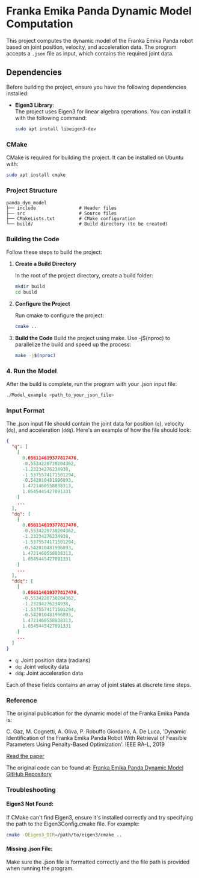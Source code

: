 # Franka Emika Panda Dynamic Model Computation

This project computes the dynamic model of the Franka Emika Panda robot based on joint position, velocity, and acceleration data. 
The program accepts a `.json` file as input, which contains the required joint data.

## Dependencies

Before building the project, ensure you have the following dependencies installed:

- **Eigen3 Library**:  
  The project uses Eigen3 for linear algebra operations. You can install it with the following command:
  ```bash
  sudo apt install libeigen3-dev

### CMake

CMake is required for building the project. It can be installed on Ubuntu with:

```bash
sudo apt install cmake
```

### Project Structure

```
panda_dyn_model
├── include                # Header files
├── src                    # Source files
├── CMakeLists.txt         # CMake configuration
└── build/                 # Build directory (to be created)
```

### Building the Code

Follow these steps to build the project:

1. **Create a Build Directory**

   In the root of the project directory, create a build folder:

   ```bash
   mkdir build
   cd build
   ```

2. **Configure the Project**

   Run cmake to configure the project:

   ```bash
   cmake ..
   ```

3. **Build the Code**
Build the project using make. Use -j$(nproc) to parallelize the build and speed up the process:

   ```bash
   make -j$(nproc)
   ```

### 4. Run the Model

After the build is complete, run the program with your .json input file:

```bash
./Model_example <path_to_your_json_file>
```

### Input Format

The .json input file should contain the joint data for position (`q`), velocity (`dq`), and acceleration (`ddq`). Here's an example of how the file should look:

```json
{
  "q": [
    [
      0.056114619377817476,
      -0.5534220730204362,
      -1.23234276234938,
      -1.5375574171501294,
      -0.542010481996893,
      1.4721460558838313,
      1.0545445427091331
    ]
    ...
  ],
  "dq": [
    [
      0.056114619377817476,
      -0.5534220730204362,
      -1.23234276234938,
      -1.5375574171501294,
      -0.542010481996893,
      1.4721460558838313,
      1.0545445427091331
    ]
    ...
  ],
  "ddq": [
    [
      0.056114619377817476,
      -0.5534220730204362,
      -1.23234276234938,
      -1.5375574171501294,
      -0.542010481996893,
      1.4721460558838313,
      1.0545445427091331
    ]
    ...
  ]
}
```

- `q`: Joint position data (radians)
- `dq`: Joint velocity data
- `ddq`: Joint acceleration data

Each of these fields contains an array of joint states at discrete time steps.

### Reference

The original publication for the dynamic model of the Franka Emika Panda is:

C. Gaz, M. Cognetti, A. Oliva, P. Robuffo Giordano, A. De Luca, 'Dynamic Identification of the Franka Emika Panda Robot With Retrieval of Feasible Parameters Using Penalty-Based Optimization'. IEEE RA-L, 2019

[Read the paper](https://ieeexplore.ieee.org/document/8772145)

The original code can be found at:
[Franka Emika Panda Dynamic Model GitHub Repository](https://github.com/marcocognetti/FrankaEmikaPandaDynModel/tree/master)

### Troubleshooting

#### Eigen3 Not Found:
If CMake can't find Eigen3, ensure it's installed correctly and try specifying the path to the Eigen3Config.cmake file. For example:

```bash
cmake -DEigen3_DIR=/path/to/eigen3/cmake ..
```

#### Missing .json File:
Make sure the .json file is formatted correctly and the file path is provided when running the program.


